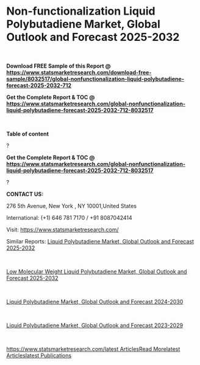 <h1>Non-functionalization Liquid Polybutadiene Market, Global Outlook and Forecast 2025-2032</h1><br/><p><strong>Download FREE Sample of this Report @ <a href="https://www.statsmarketresearch.com/download-free-sample/8032517/global-nonfunctionalization-liquid-polybutadiene-forecast-2025-2032-712">https://www.statsmarketresearch.com/download-free-sample/8032517/global-nonfunctionalization-liquid-polybutadiene-forecast-2025-2032-712</a></strong></p>
 
 
 
 <div><b>Get the Complete Report & TOC @ <a href="https://www.statsmarketresearch.com/global-nonfunctionalization-liquid-polybutadiene-forecast-2025-2032-712-8032517">https://www.statsmarketresearch.com/global-nonfunctionalization-liquid-polybutadiene-forecast-2025-2032-712-8032517</a></b></div>
 
 
 
 <p><br />
 
 <b>Table of content</b></p>
 
 
 
 <p>? </p>
 
 
 
 <div><b>Get the Complete Report & TOC @ <a href="https://www.statsmarketresearch.com/global-nonfunctionalization-liquid-polybutadiene-forecast-2025-2032-712-8032517">https://www.statsmarketresearch.com/global-nonfunctionalization-liquid-polybutadiene-forecast-2025-2032-712-8032517</a></b></div>
 
 
 
 <p>? </p>
 
 
 
 <p><b>CONTACT US:</b><br />
 
 276 5th Avenue, New York , NY 10001,United States<br />
 
 International: (+1) 646 781 7170 / +91 8087042414<br />
 
 Visit: <a href="https://www.statsmarketresearch.com/">https://www.statsmarketresearch.com/</a><br />
 
 Similar Reports: <a href="https://www.statsmarketresearch.com/global-nonfunctionalization-liquid-polybutadiene-forecast-2025-2032-712-8032517">Liquid Polybutadiene Market, Global Outlook and Forecast 2025-2032</a><br />
 
 <br />
 
 <a href="https://www.statsmarketresearch.com/global-nonfunctionalization-liquid-polybutadiene-forecast-2025-2032-712-8032517">Low Molecular Weight Liquid Polybutadiene Market, Global Outlook and Forecast 2025-2032</a><br />
 
 <br />
 
 <a href="https://www.statsmarketresearch.com/global-nonfunctionalization-liquid-polybutadiene-forecast-2025-2032-712-8032517">Liquid Polybutadiene Market, Global Outlook and Forecast 2024-2030</a><br />
 
 <br />
 
 <a href="https://www.statsmarketresearch.com/global-nonfunctionalization-liquid-polybutadiene-forecast-2025-2032-712-8032517">Liquid Polybutadiene Market, Global Outlook and Forecast 2023-2029</a><br />
 
 <br />
 
 <a href="https://gyeongbokgung.com">https://www.statsmarketresearch.com/</a><a href="https://hallyeomaritime.com">latest Articles</a><a href="https://jingwansa.com">Read More</a><a href="https://nguoiviet.jp/">latest Articles</a><a href="https://www.intelmarketresearch.com/">latest Publications</a></p>